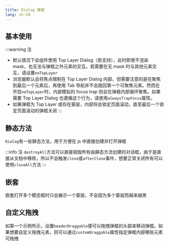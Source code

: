 ```yaml
---
title: Dialog 弹窗
lang: zh-CN
---
```


## 基本使用

<!-- @Code:basicUsage -->

:::warning 注

- 默认情况下会组件使用 Top Layer Dialog（若支持），此时即使不渲染 mask，也无法与弹框之外元素的交互。若需要在无 mask 时与其他元素交互，请设置`noTopLayer`
- 浏览器默认会将焦点限制在 Top Layer Dialog 内部，但需要注意的是在聚焦到最后一个元素后，再使用 Tab 导航并不会跳回第一个可聚焦元素。然而在开启`noTopLayer`时，内部模拟的 focus trap 则会在弹框内部循环聚焦。如果需要 Top Layer Dialog 也遵循这个行为，请使用`alwaysTrapFocus`属性。
- 如果弹框为 Top Layer 或存在蒙层，内部将会锁定页面滚动，直至最后一个锁定页面滚动的弹框关闭
:::

## 静态方法

`Dialog`有一些静态方法，用于方便在 js 中直接创建并打开弹框

<!-- @Code:staticMethods -->

:::info 注
`destroyAll`方法可以直接销毁所有由静态方法创建的对话框，由于是直接从文档中移除，所以不会触发`close`或`afterClose`事件，想要正常关闭所有可以使用`closeAll`方法
:::

## 嵌套

嵌套打开多个模态框时只会展示一个蒙层，不会因为多个蒙层而越来越黑

<!-- @Code:nested -->

## 自定义拖拽

如第一个示例所示，设置`headerDraggable`便可以拖拽弹框的头部来移动弹框。如果想要自定义拖拽元素，则可以通过`customDraggable`属性指定弹框内部哪些元素可拖拽

<!-- @Code:draggable -->
